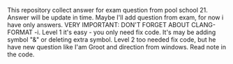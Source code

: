 This repository collect answer for exam question from pool school 21. Answer will be update in time. Maybe I'll add question from exam, for now i have only answers.
VERY IMPORTANT: DON'T FORGET ABOUT CLANG-FORMAT -i.
Level 1 it's easy - you only need fix code. It's may be adding symbol "&" or deleting extra symbol.
Level 2 too needed fix code, but he have new question like I'am Groot and direction from windows. Read note in the code.
